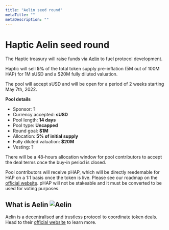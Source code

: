 ```yaml
---
title: "Aelin seed round"
metaTitle: ""
metaDescription: ""
---
```


# Haptic Aelin seed round 


The Haptic treasury will raise funds via [Aelin](https://aelin.xyz) to fuel protocol development.

Haptic will sell **5%** of the total token supply pre-inflation (5M out of 100M HAP) for 1M sUSD and a $20M fully diluted valuation.

The pool will accept sUSD and will be open for a period of 2 weeks starting May 7th, 2022.

**Pool details**
* Sponsor: ?
* Currency accepted: **sUSD**
* Pool length: **14 days**
* Pool type: **Uncapped**
* Round goal: **$1M** 
* Allocation: **5% of initial supply**
* Fully diluted valuation: **$20M**
* Vesting: ?

There will be a 48-hours allocation window for pool contributors to accept the deal terms once the buy-in period is closed. 

Pool contributors will receive pHAP, which will be directly reedemable for HAP on a 1:1 basis once the token is live. Please see our roadmap on the [official website](https://haptic.finance). pHAP will not be stakeable and it must be converted to be used for voting purposes.


## What is Aelin ![Aelin](https://www.gitbook.com/cdn-cgi/image/width=40,height=40,fit=contain,dpr=1,format=auto/https%3A%2F%2F2008679876-files.gitbook.io%2F~%2Ffiles%2Fv0%2Fb%2Fgitbook-x-prod.appspot.com%2Fo%2Fspaces%252FOQwApGTNnXOhOSDrsvt1%252Ficon%252FKHyQlFHCpMZBrPgCuoy0%252FqbZAa_X-_400x400.jpeg%3Falt%3Dmedia%26token%3D22c1df26-0011-4937-a64e-ce378a21f3a4)

Aelin is a decentralised and trustless protocol to coordinate token deals. Head to their  [official website](https://aelin.xyz) to learn more.
